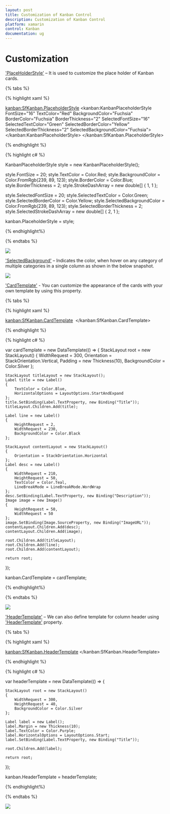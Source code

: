 ```yaml
---
layout: post
title: Customization of Kanban Control
description: Customization of Kanban Control
platform: xamarin
control: Kanban
documentation: ug
---
```


# Customization

['PlaceHolderStyle'](http://help.syncfusion.com/cr/cref_files/xamarin/sfkanban/Syncfusion.SfKanban.XForms~Syncfusion.SfKanban.XForms.SfKanban~PlaceholderStyle.html) – It is used to customize the place holder of Kanban cards.

{% tabs %}

{% highlight xaml %}

<kanban:SfKanban.PlaceholderStyle>
		<kanban:KanbanPlaceholderStyle FontSize="16" TextColor="Red" BackgroundColor="Fuchsia" BorderColor="Fuchsia" BorderThickness="2" SelectedFontSize="16" SelectedTextColor="Green" SelectedBorderColor="Yellow" SelectedBorderThickness="2" SelectedBackgroundColor="Fuchsia">
		</kanban:KanbanPlaceholderStyle>
</kanban:SfKanban.PlaceholderStyle>

{% endhighlight %}

{% highlight c# %}

KanbanPlaceholderStyle style = new KanbanPlaceholderStyle();

style.FontSize = 20;
style.TextColor = Color.Red;
style.BackgroundColor = Color.FromRgb(239, 89, 123);
style.BorderColor = Color.Blue;
style.BorderThickness = 2;
style.StrokeDashArray = new double[] { 1, 1 };

style.SelectedFontSize = 20;
style.SelectedTextColor = Color.Green;
style.SelectedBorderColor = Color.Yellow;
style.SelectedBackgroundColor = Color.FromRgb(239, 89, 123);
style.SelectedBorderThickness = 2;
style.SelectedStrokeDashArray = new double[] { 2, 1 };

kanban.PlaceholderStyle = style;			

{% endhighlight%}

{% endtabs %}

![](SfKanban_images/SfKanban_img5.png)


['SelectedBackground'](http://help.syncfusion.com/cr/cref_files/xamarin/sfkanban/Syncfusion.SfKanban.XForms~Syncfusion.SfKanban.XForms.KanbanPlaceholderStyle~SelectedBackgroundColor.html) – Indicates the color, when hover on any category of multiple categories in a single column as shown in the below snapshot.

![](SfKanban_images/SfKanban_img6.png)

['CardTemplate'](http://help.syncfusion.com/cr/cref_files/xamarin/sfkanban/Syncfusion.SfKanban.XForms~Syncfusion.SfKanban.XForms.SfKanban~CardTemplate.html) - You can customize the appearance of the cards with your own template by using this property.

{% tabs %}

{% highlight xaml %}

<kanban:SfKanban.CardTemplate>
	<DataTemplate>
		<StackLayout WidthRequest="300" Orientation="Vertical" BackgroundColor="Silver" Padding="10,10,10,10">
			<StackLayout Orientation="Horizontal">
				<Label Text="{Binding Path=Title}" TextColor="Blue" HorizontalOptions="StartAndExpand">
				</Label>
			</StackLayout>
			<Label HeightRequest="2" WidthRequest="230" BackgroundColor="Black">
			</Label>
			<StackLayout Orientation="Horizontal">
				<Label Text="{Binding Description}" WidthRequest="230" HeightRequest="50" TextColor="Teal" LineBreakMode="WordWrap">
				</Label>
				<Image Source="{Binding ImageURL}" HeightRequest="50" WidthRequest="50">
				</Image>
			</StackLayout>
		</StackLayout>
	</DataTemplate>
</kanban:SfKanban.CardTemplate>

{% endhighlight %}

{% highlight c# %}

var cardTemplate = new DataTemplate(() =>
{
	StackLayout root = new StackLayout()
	{
		WidthRequest = 300,
		Orientation = StackOrientation.Vertical,
		Padding = new Thickness(10),
		BackgroundColor = Color.Silver
	};

	StackLayout titleLayout = new StackLayout();
	Label title = new Label()
	{
		TextColor = Color.Blue,
		HorizontalOptions = LayoutOptions.StartAndExpand
	};
	title.SetBinding(Label.TextProperty, new Binding("Title"));
	titleLayout.Children.Add(title);

	Label line = new Label()
	{
		HeightRequest = 2,
		WidthRequest = 230,
		BackgroundColor = Color.Black
	};

	StackLayout contentLayout = new StackLayout()
	{
		Orientation = StackOrientation.Horizontal
	};
	Label desc = new Label()
	{
		WidthRequest = 210,
		HeightRequest = 50,
		TextColor = Color.Teal,
		LineBreakMode = LineBreakMode.WordWrap
	};
	desc.SetBinding(Label.TextProperty, new Binding("Description"));
	Image image = new Image()
	{
		HeightRequest = 50,
		WidthRequest = 50
	};
	image.SetBinding(Image.SourceProperty, new Binding("ImageURL"));
	contentLayout.Children.Add(desc);
	contentLayout.Children.Add(image);

	root.Children.Add(titleLayout);
	root.Children.Add(line);
	root.Children.Add(contentLayout);

	return root;
});

kanban.CardTemplate = cardTemplate;

{% endhighlight%}

{% endtabs %}

![](SfKanban_images/SfKanban_img7.png)

['HeaderTemplate'](http://help.syncfusion.com/cr/cref_files/xamarin/sfkanban/Syncfusion.SfKanban.XForms~Syncfusion.SfKanban.XForms.SfKanban~HeaderTemplate.html) – We can also define template for column header using ['HeaderTemplate'](http://help.syncfusion.com/cr/cref_files/xamarin/sfkanban/Syncfusion.SfKanban.XForms~Syncfusion.SfKanban.XForms.SfKanban~HeaderTemplate.html) property.

{% tabs %}

{% highlight xaml %}

<kanban:SfKanban.HeaderTemplate>
	<DataTemplate>
		<StackLayout WidthRequest="300" HeightRequest="40" BackgroundColor="Silver">
			<Label Margin="10" Text="{Binding Path=Title}" TextColor="Purple" HorizontalOptions="Start">
			</Label>
		</StackLayout>
	</DataTemplate>
</kanban:SfKanban.HeaderTemplate>

{% endhighlight %}

{% highlight c# %}

var headerTemplate = new DataTemplate(() =>
{

	StackLayout root = new StackLayout()
	{
		WidthRequest = 300,
		HeightRequest = 40,
		BackgroundColor = Color.Silver
	};

	Label label = new Label();
	label.Margin = new Thickness(10);
	label.TextColor = Color.Purple;
	label.HorizontalOptions = LayoutOptions.Start;
	label.SetBinding(Label.TextProperty, new Binding("Title"));

	root.Children.Add(label);

	return root;

});

kanban.HeaderTemplate = headerTemplate;

{% endhighlight%}

{% endtabs %}

![](SfKanban_images/SfKanban_img8.png)

